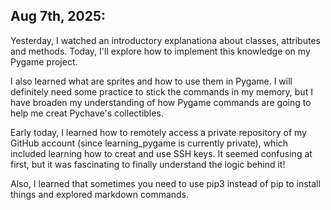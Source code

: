 ## Aug 7th, 2025: 

Yesterday, I watched an introductory explanationa about classes, attributes and methods. Today, I'll explore how to implement this knowledge on my Pygame project. 

I also learned what are sprites and how to use them in Pygame. I will definitely need some practice to stick the commands in my memory, but I have broaden my understanding of how Pygame commands are going to help me creat Pychave's collectibles.

Early today, I learned how to remotely access a private repository of my GitHub account (since learning_pygame is currently private), which included learning how to creat and use SSH keys. It seemed confusing at first, but it was fascinating to finally understand the logic behind it! 

Also, I learned that sometimes you need to use pip3 instead of pip to install things and explored markdown commands.



